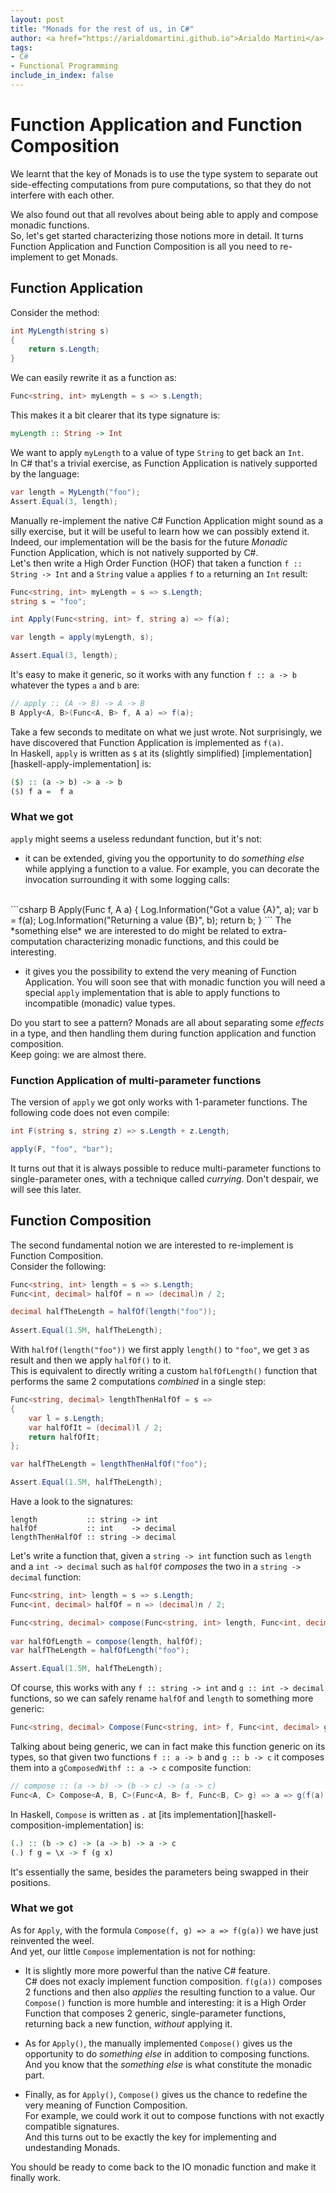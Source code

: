 ```yaml
---
layout: post
title: "Monads for the rest of us, in C#"
author: <a href="https://arialdomartini.github.io">Arialdo Martini</a>
tags:
- C#
- Functional Programming
include_in_index: false
---
```

# Function Application and Function Composition
We learnt that the key of Monads is to use the type system to separate out side-effecting computations from pure computations, so that they do not interfere with each other.

We also found out that all revolves about being able to apply and compose monadic functions.  
So, let's get started characterizing those notions more in detail. It turns Function Application and Function Composition is all you need to re-implement to get Monads.

## Function Application
Consider the method:

```csharp
int MyLength(string s)
{
    return s.Length;
}
```

We can easily rewrite it as a function as:

```csharp
Func<string, int> myLength = s => s.Length;
```

This makes it a bit clearer that its type signature is:

```haskell
myLength :: String -> Int
```

We want to apply `myLength` to a value of type `String` to get back an `Int`.  
In C# that's a trivial exercise, as Function Application is natively supported by the language:

```csharp
var length = MyLength("foo");
Assert.Equal(3, length);
```
Manually re-implement the native C# Function Application might sound as a silly exercise, but it will be useful to learn how we can possibly extend it. Indeed, our implementation will be the basis for the future *Monadic* Function Application, which is not natively supported by C#.  
Let's then write a High Order Function (HOF) that taken a function `f :: String -> Int` and a `String` value `a` applies `f` to `a` returning an `Int` result:

```csharp
Func<string, int> myLength = s => s.Length;
string s = "foo";

int Apply(Func<string, int> f, string a) => f(a);

var length = apply(myLength, s);

Assert.Equal(3, length);
```

It's easy to make it generic, so it works with any function `f :: a -> b` whatever the types `a` and `b` are:

```csharp
// apply :: (A -> B) -> A -> B
B Apply<A, B>(Func<A, B> f, A a) => f(a);
```

Take a few seconds to meditate on what we just wrote. Not surprisingly, we have discovered that Function Application is implemented as `f(a)`.  
In Haskell, `apply` is written as `$` at its (slightly simplified) [implementation][haskell-apply-implementation] is:

```haskell
($) :: (a -> b) -> a -> b
($) f a =  f a
```

### What we got
`apply` might seems a useless redundant function, but it's not:

* it can be extended, giving you the opportunity to do *something else* while applying a function to a value. For example, you can decorate the invocation surrounding it with some logging calls:   
<br/>
```csharp
B Apply<A, B>(Func<A, B> f, A a)
{
    Log.Information("Got a value {A}", a);
    var b = f(a);
    Log.Information("Returning a value {B}", b);
    return b;
}
```  
The *something else* we are interested to do might be related to extra-computation characterizing monadic functions, and this could be interesting.

* it gives you the possibility to extend the very meaning of Function Application. You will soon see that with monadic function you will need a special `apply` implementation that is able to apply functions to incompatible (monadic) value types.

Do you start to see a pattern? Monads are all about separating some *effects* in a type, and then handling them during function application and function composition.  
Keep going: we are almost there.

### Function Application of multi-parameter functions

The version of `apply` we got only works with 1-parameter functions. The following code does not even compile:

```csharp
int F(string s, string z) => s.Length + z.Length;

apply(F, "foo", "bar");
```

It turns out that it is always possible to reduce multi-parameter functions to single-parameter ones, with a technique called *currying*. Don't despair, we will see this later.

## Function Composition
The second fundamental notion we are interested to re-implement is Function Composition.  
Consider the following:

```csharp
Func<string, int> length = s => s.Length;
Func<int, decimal> halfOf = n => (decimal)n / 2;

decimal halfTheLength = halfOf(length("foo"));
        
Assert.Equal(1.5M, halfTheLength);
```

With `halfOf(length("foo"))` we first apply `length()` to `"foo"`, we get `3` as result and then we apply `halfOf()` to it.  
This is equivalent to directly writing a custom `halfOfLength()` function that performs the same 2 computations *combined* in a single step:

```csharp
Func<string, decimal> lengthThenHalfOf = s =>
{
    var l = s.Length;
    var halfOfIt = (decimal)l / 2;
    return halfOfIt;
};

var halfTheLength = lengthThenHalfOf("foo");

Assert.Equal(1.5M, halfTheLength);
```

Have a look to the signatures:

```charp
length           :: string -> int
halfOf           :: int    -> decimal
lengthThenHalfOf :: string -> decimal
```

Let's write a function that, given a `string -> int` function such as `length` and a `int -> decimal` such as `halfOf` *composes* the two in a `string -> decimal` function:

```csharp
Func<string, int> length = s => s.Length;
Func<int, decimal> halfOf = n => (decimal)n / 2;

Func<string, decimal> compose(Func<string, int> length, Func<int, decimal> halfOf) => s => halfOf(length(s));
        
var halfOfLength = compose(length, halfOf);
var halfTheLength = halfOfLength("foo");

Assert.Equal(1.5M, halfTheLength);
```

Of course, this works with any `f :: string -> int` and `g :: int -> decimal` functions, so we can safely rename `halfOf` and `length` to something more generic:

```csharp
Func<string, decimal> Compose(Func<string, int> f, Func<int, decimal> g) => a => g(f(a));
```

Talking about being generic, we can in fact make this function generic on its types, so that given two functions `f :: a -> b` and `g :: b -> c` it composes them into a `gComposedWithf :: a -> c` composite function:

```csharp
// compose :: (a -> b) -> (b -> c) -> (a -> c)
Func<A, C> Compose<A, B, C>(Func<A, B> f, Func<B, C> g) => a => g(f(a));
```

In Haskell, `Compose` is written as `.` at [its implementation][haskell-composition-implementation] is:

```haskell
(.) :: (b -> c) -> (a -> b) -> a -> c
(.) f g = \x -> f (g x)
```

It's essentially the same, besides the parameters being swapped in their positions.

### What we got
As for `Apply`, with the formula `Compose(f, g) => a => f(g(a))` we have just reinvented the weel.  
And yet, our little `Compose` implementation is not for nothing:

* It is slightly more more powerful than the native C# feature.  
C# does not exacly implement function composition. `f(g(a))` composes 2 functions and then also *applies* the resulting function to a value. Our `Compose()` function is more humble and interesting: it is a High Order Function that composes 2 generic, single-parameter functions, returning back a new function, *without* applying it.

* As for `Apply()`, the manually implemented `Compose()` gives us the opportunity to do *something else* in addition to composing functions. And you know that the *something else* is what constitute the monadic part.

* Finally, as for `Apply()`, `Compose()` gives us the chance to redefine the very meaning of Function Composition.  
For example, we could work it out to compose functions with not exactly compatible signatures.  
And this turns out to be exactly the key for implementing and undestanding Monads.

You should be ready to come back to the IO monadic function and make it finally work.

